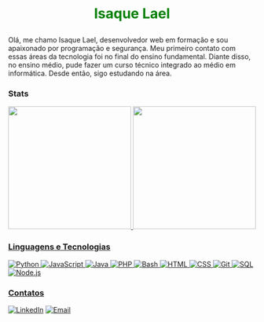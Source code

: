 # <p align="center" style="color: green;">Isaque Lael</p>

Olá, me chamo Isaque Lael, desenvolvedor web em formação e sou apaixonado por programação e segurança.
Meu primeiro contato com essas áreas da tecnologia foi no final do ensino fundamental. Diante disso, no
ensino médio, pude fazer um curso técnico integrado ao médio em informática. Desde então, sigo estudando 
na área.

### Stats

<div>
<a href="https://github.com/imLaeL">
<img loading="lazy" height="250em" src="https://github-readme-stats.vercel.app/api/top-langs/?username=imLaeL&layout=compact&langs_count=7&theme=dark"/>
<img loading="lazy" height="250em" src="https://github-readme-stats.vercel.app/api?username=imLaeL&show_icons=true&theme=dark&include_all_commits=true&count_private=true"/>
</div>

### Linguagens e Tecnologias

![Python](https://img.shields.io/badge/Python-3776AB?style=for-the-badge&logo=python&logoColor=white) ![JavaScript](https://img.shields.io/badge/JavaScript-F7DF1E?style=for-the-badge&logo=javascript&logoColor=black) ![Java](https://img.shields.io/badge/Java-007396?style=for-the-badge&logo=java&logoColor=white) ![PHP](https://img.shields.io/badge/PHP-777BB4?style=for-the-badge&logo=php&logoColor=white) ![Bash](https://img.shields.io/badge/Bash-4EAA25?style=for-the-badge&logo=gnu-bash&logoColor=white) ![HTML](https://img.shields.io/badge/HTML5-E34F26?style=for-the-badge&logo=html5&logoColor=white) ![CSS](https://img.shields.io/badge/CSS3-1572B6?style=for-the-badge&logo=css3&logoColor=white) ![Git](https://img.shields.io/badge/Git-F05032?style=for-the-badge&logo=git&logoColor=white) ![SQL](https://img.shields.io/badge/SQL-4479A1?style=for-the-badge&logo=sql&logoColor=white) ![Node.js](https://img.shields.io/badge/Node.js-339933?style=for-the-badge&logo=nodedotjs&logoColor=white)

### Contatos

[![LinkedIn](https://img.shields.io/badge/LinkedIn-0A66C2?style=for-the-badge&logo=linkedin&logoColor=white)](https://linkedin.com/in/isaque-lael-0a1874297) [![Email](https://img.shields.io/badge/Email-D14836?style=for-the-badge&logo=gmail&logoColor=white)](mailto:isaquelael38@gmail.com)




 






